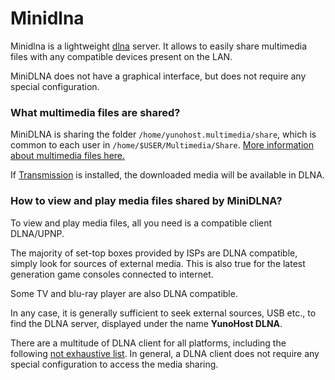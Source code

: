 # Minidlna

Minidlna is a lightweight [dlna](https://fr.wikipedia.org/wiki/Digital_Living_Network_Alliance) server.
It allows to easily share multimedia files with any compatible devices present on the LAN.

MiniDLNA does not have a graphical interface, but does not require any special configuration.

### What multimedia files are shared?
MiniDLNA is sharing the folder `/home/yunohost.multimedia/share`, which is common to each user in `/home/$USER/Multimedia/Share`.
[More information about multimedia files here.](https://github.com/YunoHost-Apps/yunohost.multimedia)

If [Transmission](https://github.com/YunoHost-Apps/transmission_ynh) is installed, the downloaded media will be available in DLNA.

### How to view and play media files shared by MiniDLNA?
To view and play media files, all you need is a compatible client DLNA/UPNP.

The majority of set-top boxes provided by ISPs are DLNA compatible, simply look for sources of external media.
This is also true for the latest generation game consoles connected to internet.

Some TV and blu-ray player are also DLNA compatible.

In any case, it is generally sufficient to seek external sources, USB etc., to find the DLNA server, displayed under the name **YunoHost DLNA**.

There are a multitude of DLNA client for all platforms, including the following [not exhaustive list](https://en.wikipedia.org/wiki/List_of_UPnP_AV_media_servers_and_clients#UPnP_AV_clients).
In general, a DLNA client does not require any special configuration to access the media sharing.
